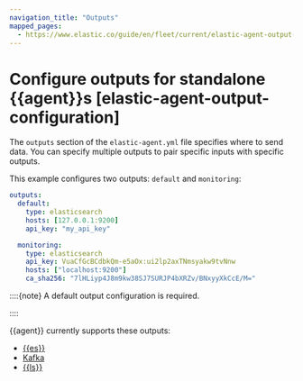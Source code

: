 ```yaml
---
navigation_title: "Outputs"
mapped_pages:
  - https://www.elastic.co/guide/en/fleet/current/elastic-agent-output-configuration.html
---
```


# Configure outputs for standalone {{agent}}s [elastic-agent-output-configuration]


The `outputs` section of the `elastic-agent.yml` file specifies where to send data. You can specify multiple outputs to pair specific inputs with specific outputs.

This example configures two outputs: `default` and  `monitoring`:

```yaml
outputs:
  default:
    type: elasticsearch
    hosts: [127.0.0.1:9200]
    api_key: "my_api_key"

  monitoring:
    type: elasticsearch
    api_key: VuaCfGcBCdbkQm-e5aOx:ui2lp2axTNmsyakw9tvNnw
    hosts: ["localhost:9200"]
    ca_sha256: "7lHLiyp4J8m9kw38SJ7SURJP4bXRZv/BNxyyXkCcE/M="
```

::::{note}
A default output configuration is required.

::::


{{agent}} currently supports these outputs:

* [{{es}}](/reference/fleet/elasticsearch-output.md)
* [Kafka](/reference/fleet/kafka-output.md)
* [{{ls}}](/reference/fleet/logstash-output.md)




